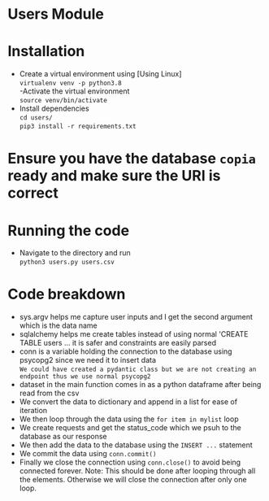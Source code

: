 # Users Module  

# Installation  
- Create a virtual environment using [Using Linux]  
```virtualenv venv -p python3.8```   
-Activate the virtual environment  
```source venv/bin/activate```  
- Install dependencies   
```cd users/```  
```pip3 install -r requirements.txt```  

# Ensure you have the database ```copia``` ready and make sure the URI is correct  
  
# Running the code  
- Navigate to the directory and run  
```python3 users.py users.csv```  
  
# Code breakdown  
- sys.argv helps me capture user inputs and I get the second argument which is the data name    
- sqlalchemy helps me create tables instead of using normal 'CREATE TABLE users ... it is safer and constraints are easily parsed    
- conn is a variable holding the connection to the database using psycopg2 since we need it to insert data  
```We could have created a pydantic class but we are not creating an endpoint thus we use normal psycopg2```  
- dataset in the main function comes in as a python dataframe after being read from the csv  
- We convert the data to dictionary and append in a list for ease of iteration   
- We then loop through the data using the ```for item in mylist``` loop  
- We create requests and get the status_code which we psuh to the database as our response  
- We then add the data to the database using the ```INSERT ...``` statement  
- We commit the data using ```conn.commit()```  
- Finally we close the connection using ```conn.close()``` to avoid being connected forever. Note: This should be done after looping through all the elements. Otherwise we will close the connection after only one loop.  